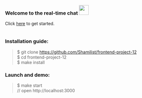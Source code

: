 
### Welcome to the real-time chat <img src="https://github.com/blackcater/blackcater/raw/main/images/Hi.gif" height="32"/></h1>  
Сlick [here](https://mychat.up.railway.app/) to get started.
<br/><br/>
    
    
### Installation guide:

> $ git clone https://github.com/Shamilist/frontend-project-12     
$ cd frontend-project-12    
$ make install


### Launch and demo:

> $ make start   
// open http://localhost:3000
